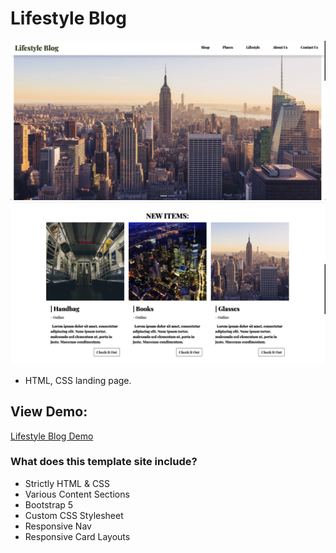 # Lifestyle Blog
![Lifestyle Blog Shop Theme](https://github.com/MattMarquise/Lifestyle-Blog/blob/main/lifestyleblog.jpg)
![Lifestyle Blog Shop Theme](https://github.com/MattMarquise/Lifestyle-Blog/blob/main/lifestyleblog2.jpg)

- HTML, CSS landing page.

## View Demo:
[Lifestyle Blog Demo](https://matthewmarquise.com/lifestyleblog)

### What does this template site include?
 - Strictly HTML & CSS
 - Various Content Sections
 - Bootstrap 5
 - Custom CSS Stylesheet
 - Responsive Nav
 - Responsive Card Layouts
